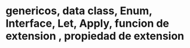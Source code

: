 # genericos, data class, Enum, Interface, Let, Apply, funcion de extension , propiedad de extension
